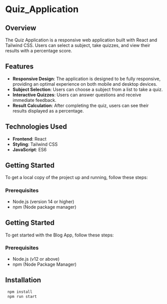 # Quiz_Application

## Overview

The Quiz Application is a responsive web application built with React and Tailwind CSS. Users can select a subject, take quizzes, and view their results with a percentage score.

## Features

- **Responsive Design**: The application is designed to be fully responsive, providing an optimal experience on both mobile and desktop devices.
- **Subject Selection**: Users can choose a subject from a list to take a quiz.
- **Interactive Quizzes**: Users can answer questions and receive immediate feedback.
- **Result Calculation**: After completing the quiz, users can see their results displayed as a percentage.

## Technologies Used

- **Frontend**: React
- **Styling**: Tailwind CSS
- **JavaScript**: ES6

## Getting Started

To get a local copy of the project up and running, follow these steps:

### Prerequisites

- Node.js (version 14 or higher)
- npm (Node package manager)


## Getting Started

To get started with the Blog App, follow these steps:

### Prerequisites

- Node.js (v12 or above)
- npm (Node Package Manager)

## Installation

  ``` bash
   npm install
   npm run start
  ```